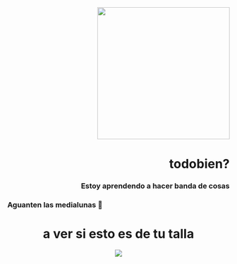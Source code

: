 <div class="header" align="right">
  <img src="https://media0.giphy.com/media/v1.Y2lkPTc5MGI3NjExdjhxbGR0aWF5dDUxYng5amwwZDdtODk0aGJjdjZlNzF2NXhzc3p5dCZlcD12MV9pbnRlcm5hbF9naWZfYnlfaWQmY3Q9Zw/mOYpdok7f9hNJOe3RW/giphy.gif" width="300">
<h1>todobien?</h1>
  <h3>Estoy aprendendo a hacer banda de cosas</h3>
</div>



### Aguanten las medialunas 🥐


<div class="body" align="center">
<h1>a ver si esto es de tu talla</h1>
<img src="https://i.pinimg.com/564x/d7/ba/ca/d7baca47d264d114e194811410fbc808.jpg" with="800">


<!--
**EzDeM/EzDeM** is a ✨ _special_ ✨ repository because its `README.md` (this file) appears on your GitHub profile.
